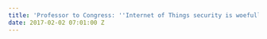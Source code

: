 ```yaml
---
title: 'Professor to Congress: ''Internet of Things security is woefully inadequate'''
date: 2017-02-02 07:01:00 Z
---
```


